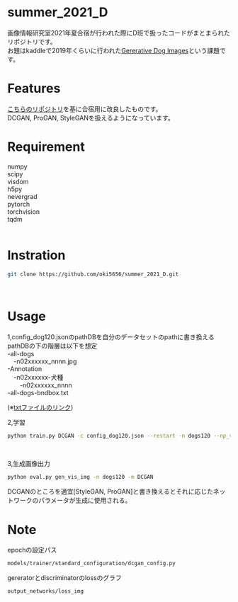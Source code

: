 # summer_2021_D
画像情報研究室2021年夏合宿が行われた際にD班で扱ったコードがまとまられたリポジトリです。  
お題はkaddleで2019年くらいに行われた[Gererative Dog Images](https://www.kaggle.com/c/generative-dog-images/data)という課題です。
 <br>

# Features
[こちらのリポジトリ](https://github.com/facebookresearch/pytorch_GAN_zoo)を基に合宿用に改良したものです。  
DCGAN, ProGAN, StyleGANを扱えるようになっています。   

# Requirement
numpy  
scipy  
visdom  
h5py  
nevergrad  
pytorch  
torchvision  
tqdm  
<br>

# Instration
```bash
git clone https://github.com/oki5656/summer_2021_D.git
```
 <br>

# Usage
1,config_dog120.jsonのpathDBを自分のデータセットのpathに書き換える  
pathDBの下の階層は以下を想定  
-all-dogs  
&emsp;-n02xxxxxx_nnnn.jpg  
-Annotation  
&emsp;-n02xxxxxx-犬種  
&emsp;&emsp;-n02xxxxxx_nnnn  
-all-dogs-bndbox.txt  

(※[txtファイルのリンク](https://drive.google.com/file/d/1Wp1OCAjiLlLpslsvwmvAFadm1IgT04p5/view))
<br>

2,学習
```bash
python train.py DCGAN -c config_dog120.json --restart -n dogs120 --np_vis
```
<br>

3,生成画像出力
```bash
python eval.py gen_vis_img -n dogs120 -m DCGAN
```
DCGANのところを適宜[StyleGAN, ProGAN]と書き換えるとそれに応じたネットワークのパラメータが生成に使用される。
 <br>

# Note
epochの設定パス<br>
```bash
models/trainer/standard_configuration/dcgan_config.py 
```
gereratorとdiscriminatorのlossのグラフ  
```bash
output_networks/loss_img
```
 

 
